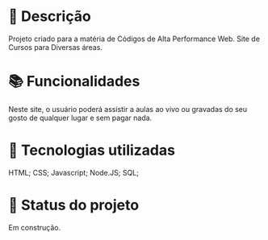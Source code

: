 # 📝 Descrição
Projeto criado para a matéria de Códigos de Alta Performance Web. Site de Cursos para Diversas áreas.
# 📚 Funcionalidades
Neste site, o usuário poderá assistir a aulas ao vivo ou gravadas do seu gosto de qualquer lugar e sem pagar nada.
# 🔧 Tecnologias utilizadas
HTML;
CSS;
Javascript;
Node.JS;
SQL;

# 🎯 Status do projeto
Em construção.
